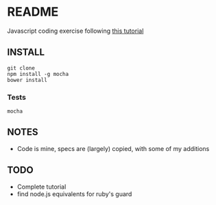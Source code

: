 # README

Javascript coding exercise following [this
tutorial](http://code.tutsplus.com/tutorials/testing-in-nodejs--net-35018)

## INSTALL

    git clone
    npm install -g mocha
    bower install

### Tests

    mocha

## NOTES

* Code is mine, specs are (largely) copied, with some of my additions

## TODO

* Complete tutorial
* find node.js equivalents for ruby's guard

